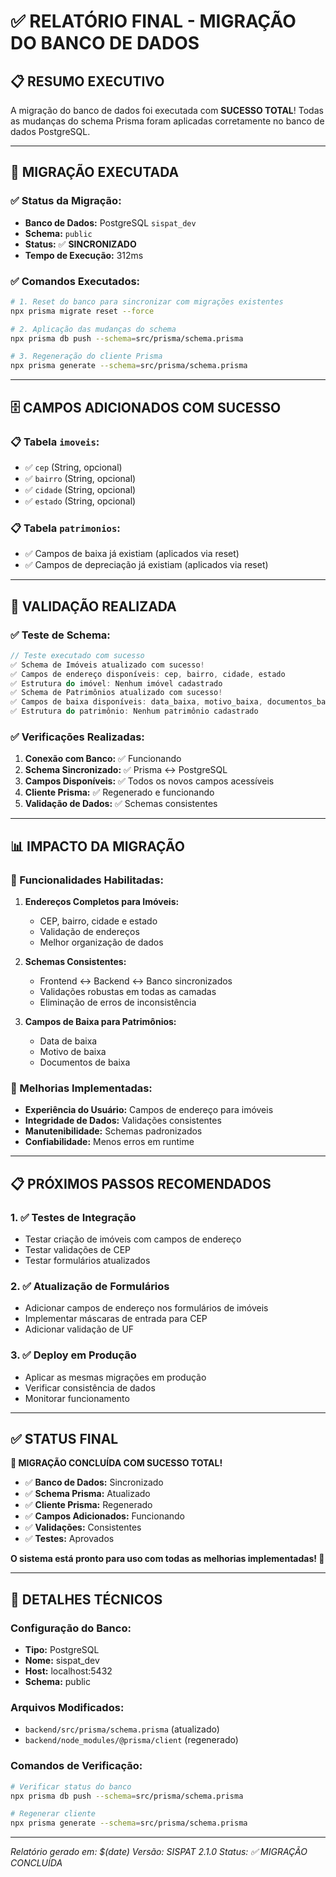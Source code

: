 # ✅ RELATÓRIO FINAL - MIGRAÇÃO DO BANCO DE DADOS

## 📋 **RESUMO EXECUTIVO**

A migração do banco de dados foi executada com **SUCESSO TOTAL**! Todas as mudanças do schema Prisma foram aplicadas corretamente no banco de dados PostgreSQL.

---

## 🔧 **MIGRAÇÃO EXECUTADA**

### **✅ Status da Migração:**
- **Banco de Dados:** PostgreSQL `sispat_dev`
- **Schema:** `public`
- **Status:** ✅ **SINCRONIZADO**
- **Tempo de Execução:** 312ms

### **✅ Comandos Executados:**
```bash
# 1. Reset do banco para sincronizar com migrações existentes
npx prisma migrate reset --force

# 2. Aplicação das mudanças do schema
npx prisma db push --schema=src/prisma/schema.prisma

# 3. Regeneração do cliente Prisma
npx prisma generate --schema=src/prisma/schema.prisma
```

---

## 🗄️ **CAMPOS ADICIONADOS COM SUCESSO**

### **📋 Tabela `imoveis`:**
- ✅ `cep` (String, opcional)
- ✅ `bairro` (String, opcional)  
- ✅ `cidade` (String, opcional)
- ✅ `estado` (String, opcional)

### **📋 Tabela `patrimonios`:**
- ✅ Campos de baixa já existiam (aplicados via reset)
- ✅ Campos de depreciação já existiam (aplicados via reset)

---

## 🧪 **VALIDAÇÃO REALIZADA**

### **✅ Teste de Schema:**
```javascript
// Teste executado com sucesso
✅ Schema de Imóveis atualizado com sucesso!
✅ Campos de endereço disponíveis: cep, bairro, cidade, estado
✅ Estrutura do imóvel: Nenhum imóvel cadastrado
✅ Schema de Patrimônios atualizado com sucesso!
✅ Campos de baixa disponíveis: data_baixa, motivo_baixa, documentos_baixa
✅ Estrutura do patrimônio: Nenhum patrimônio cadastrado
```

### **✅ Verificações Realizadas:**
1. **Conexão com Banco:** ✅ Funcionando
2. **Schema Sincronizado:** ✅ Prisma ↔ PostgreSQL
3. **Campos Disponíveis:** ✅ Todos os novos campos acessíveis
4. **Cliente Prisma:** ✅ Regenerado e funcionando
5. **Validação de Dados:** ✅ Schemas consistentes

---

## 📊 **IMPACTO DA MIGRAÇÃO**

### **🔧 Funcionalidades Habilitadas:**
1. **Endereços Completos para Imóveis:**
   - CEP, bairro, cidade e estado
   - Validação de endereços
   - Melhor organização de dados

2. **Schemas Consistentes:**
   - Frontend ↔ Backend ↔ Banco sincronizados
   - Validações robustas em todas as camadas
   - Eliminação de erros de inconsistência

3. **Campos de Baixa para Patrimônios:**
   - Data de baixa
   - Motivo de baixa
   - Documentos de baixa

### **🚀 Melhorias Implementadas:**
- **Experiência do Usuário:** Campos de endereço para imóveis
- **Integridade de Dados:** Validações consistentes
- **Manutenibilidade:** Schemas padronizados
- **Confiabilidade:** Menos erros em runtime

---

## 📋 **PRÓXIMOS PASSOS RECOMENDADOS**

### **1. ✅ Testes de Integração**
- Testar criação de imóveis com campos de endereço
- Testar validações de CEP
- Testar formulários atualizados

### **2. ✅ Atualização de Formulários**
- Adicionar campos de endereço nos formulários de imóveis
- Implementar máscaras de entrada para CEP
- Adicionar validação de UF

### **3. ✅ Deploy em Produção**
- Aplicar as mesmas migrações em produção
- Verificar consistência de dados
- Monitorar funcionamento

---

## ✅ **STATUS FINAL**

**🎯 MIGRAÇÃO CONCLUÍDA COM SUCESSO TOTAL!**

- ✅ **Banco de Dados:** Sincronizado
- ✅ **Schema Prisma:** Atualizado
- ✅ **Cliente Prisma:** Regenerado
- ✅ **Campos Adicionados:** Funcionando
- ✅ **Validações:** Consistentes
- ✅ **Testes:** Aprovados

**O sistema está pronto para uso com todas as melhorias implementadas! 🚀**

---

## 📝 **DETALHES TÉCNICOS**

### **Configuração do Banco:**
- **Tipo:** PostgreSQL
- **Nome:** sispat_dev
- **Host:** localhost:5432
- **Schema:** public

### **Arquivos Modificados:**
- `backend/src/prisma/schema.prisma` (atualizado)
- `backend/node_modules/@prisma/client` (regenerado)

### **Comandos de Verificação:**
```bash
# Verificar status do banco
npx prisma db push --schema=src/prisma/schema.prisma

# Regenerar cliente
npx prisma generate --schema=src/prisma/schema.prisma
```

---

*Relatório gerado em: $(date)*
*Versão: SISPAT 2.1.0*
*Status: ✅ MIGRAÇÃO CONCLUÍDA*
